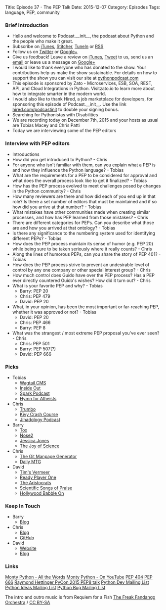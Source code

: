 Title: Episode 37 - The PEP Talk
Date: 2015-12-07
Category: Episodes
Tags: language, PEP, community

### Brief Introduction
- Hello and welcome to Podcast.\_\_init\_\_, the podcast about Python and the people who make it great.
- Subscribe on [iTunes](https://itunes.apple.com/us/podcast/podcast.-init/id981834425?mt=2&uo=6&at=&ct=), [Stitcher](http://www.stitcher.com/s?fid=64838&refid=stpr), [TuneIn](http://tunein.com/embed/follow/p726240/#) or [RSS](http://podcastinit.podbean.com/feed/)
- Follow us on [Twitter](https://twitter.com/Podcast__init__) or [Google+](https://plus.google.com/+Podcastinit-the-python-podcast)
- Give us feedback! Leave a review on [iTunes](https://itunes.apple.com/us/podcast/podcast.-init/id981834425?mt=2&uo=6&at=&ct=), [Tweet](https://twitter.com/Podcast__init__) to us, send us an [email](mailto:hosts@podcastinit.com) or leave us a message on [Google+](https://plus.google.com/+Podcastinit-the-python-podcast)
- I would like to thank everyone who has donated to the show. Your contributions help us make the show sustainable. For details on how to support the show you can visit our site at [pythonpodcast.com](http://pythonpodcast.com)
- This episode is sponsored by Zato - Microservices, ESB, SOA, REST, API, and Cloud Integrations in Python. Visitzato.io to learn more about how to integrate smarter in the modern world.
- I would also like to thank Hired, a job marketplace for developers, for sponsoring this episode of Podcast.\_\_init\_\_. Use the link [hired.com/podcastinit](http://hired.com/podcastinit) to double your signing bonus.
- Searching for Pythonistas with Disabilities
- We are recording today on December 7th, 2015 and your hosts as usual are Tobias Macey and Chris Patti
- Today we are interviewing some of the PEP editors

### Interview with PEP editors
- Introductions
- How did you get introduced to Python? - Chris
- For anyone who isn't familiar with them, can you explain what a PEP is and how they influence the Python language? - Tobias
- What are the requirements for a PEP to be considered for approval and what does the overall process look like to get it finalized? - Tobias
- How has the PEP process evolved to meet challenges posed by changes in the Python community? - Chris
- How many reviewers are there and how did each of you end up in that role? Is there a set number of editors that must be maintained and if so how did you arrive at that number? - Tobias
- What mistakes have other communities made when creating similar processes, and how has PEP learned from those mistakes? - Chris
- There are different categories for PEPs. Can you describe what those are and how you arrived at that ontology? - Tobias
- Is there any significance to the numbering system used for identifying different PEPs? - Tobias
- How does the PEP process maintain its sense of humor (e.g. PEP 20) while being sure to be taken seriously where it really counts? - Chris
- Along the lines of humorous PEPs, can you share the story of PEP 401? - Tobias
- How does the PEP process strive to prevent an undesirable level of control by any one company or other special interest group? - Chris
- How much control does Guido have over the PEP process? Has a PEP ever directly countered Guido's wishes? How did it turn out? - Chris
- What is your favorite PEP and why? - Tobias
    - Barry: PEP 20
    - Chris: PEP 479
    - David: PEP 20
- What, in your opinion, has been the most important or far-reaching PEP, whether it was approved or not? - Tobias
    - David: PEP 20
    - Chris: PEP 466
    - Barry: PEP 8
- What was the strangest / most extreme PEP proposal you've ever seen? - Chris
    - Chris: PEP 501
    - Barry: PEP 507(?)
    - David: PEP 666


### Picks
- Tobias
    - [Wagtail CMS](http://wagtail.io)
    - [Inside Out](http://amzn.to/1PSBoVX)
    - [Spark Podcast](http://www.cbc.ca/radio/spark)
    - [Hymn for Atheists](http://www.openculture.com/2015/12/steve-martin-writes-a-hymn-for-hymn-less-atheists.html)
- Chris
    - [Trumbo](http://www.imdb.com/title/tt3203606/)
    - [Kivy Crash Course](https://www.youtube.com/playlist?list=SPdNh1e1kmiPP4YApJm8ENK2yMlwF1_edq)
    - [Jihadology Podcast](http://jihadology.net/)
- Barry
    - [Tox](https://testrun.org/tox/latest)
    - [Nose2](http://nose2.readthedocs.org/en/latest/)
    - [Jessica Jones](http://www.imdb.com/title/tt2357547/?ref_=nv_sr_1)
    - [The Joy of Science](http://www.thegreatcourses.com/courses/joy-of-science.html)
- Chris
    - [The Git Manpage Generator](http://git-man-page-generator.lokaltog.net/)
    - [Daily MTG](http://dailymtg.com)
- David
    - [Tim's Vermeer](http://www.imdb.com/title/tt3089388/)
    - [Ready Player One]()
    - [The Aristocrats]()
    - [Scientific Songs of Praise]()
    - [Hollywood Babble On]()

### Keep In Touch
- Barry
    - [Blog](wefearchange.org)
- Chris
    - [Blog](rosuav.blogspot.com)
    - [GitHub]()
- David
    - [Website](python.net/~goodger)
    - [Blog](david.goodger.org)


### Links
[Monty Python - All the Words](http://smile.amazon.com/Complete-Monty-Pythons-Flying-Circus/dp/0679726470/ref=sr_1_1?ie=UTF8&qid=1449600613&sr=8-1&keywords=Monty+Python+all+the+words)
[Monty Python - On YouTube](https://www.youtube.com/user/MontyPython)
[PEP 404](https://www.python.org/dev/peps/pep-0404/)
[PEP 666](https://www.python.org/dev/peps/pep-0666/)
[Raymond Hettinger PyCon 2015 PEP8 talk](https://www.youtube.com/watch?v=wf-BqAjZb8M)
[Python Dev Mailing List](https://mail.python.org/mailman/listinfo/python-dev)
[Python Ideas Mailing List](https://mail.python.org/mailman/listinfo/python-ideas)
[Python Bug Mailing List](https://mail.python.org/mailman/listinfo/python-bugs-list)

The intro and outro music is from Requiem for a Fish [The Freak Fandango Orchestra](http://freemusicarchive.org/music/The_Freak_Fandango_Orchestra/)  / [CC BY-SA](http://creativecommons.org/licenses/by-sa/3.0/)
